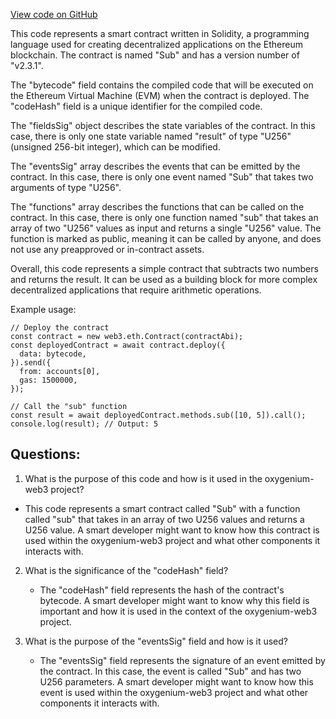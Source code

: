 [View code on GitHub](https://github.com/oxygenium/oxygenium-web3/artifacts/sub/sub.ral.json)

This code represents a smart contract written in Solidity, a programming language used for creating decentralized applications on the Ethereum blockchain. The contract is named "Sub" and has a version number of "v2.3.1". 

The "bytecode" field contains the compiled code that will be executed on the Ethereum Virtual Machine (EVM) when the contract is deployed. The "codeHash" field is a unique identifier for the compiled code. 

The "fieldsSig" object describes the state variables of the contract. In this case, there is only one state variable named "result" of type "U256" (unsigned 256-bit integer), which can be modified. 

The "eventsSig" array describes the events that can be emitted by the contract. In this case, there is only one event named "Sub" that takes two arguments of type "U256". 

The "functions" array describes the functions that can be called on the contract. In this case, there is only one function named "sub" that takes an array of two "U256" values as input and returns a single "U256" value. The function is marked as public, meaning it can be called by anyone, and does not use any preapproved or in-contract assets. 

Overall, this code represents a simple contract that subtracts two numbers and returns the result. It can be used as a building block for more complex decentralized applications that require arithmetic operations. 

Example usage:

```
// Deploy the contract
const contract = new web3.eth.Contract(contractAbi);
const deployedContract = await contract.deploy({
  data: bytecode,
}).send({
  from: accounts[0],
  gas: 1500000,
});

// Call the "sub" function
const result = await deployedContract.methods.sub([10, 5]).call();
console.log(result); // Output: 5
```
## Questions: 
 1. What is the purpose of this code and how is it used in the oxygenium-web3 project?
   - This code represents a smart contract called "Sub" with a function called "sub" that takes in an array of two U256 values and returns a U256 value. A smart developer might want to know how this contract is used within the oxygenium-web3 project and what other components it interacts with.
   
2. What is the significance of the "codeHash" field?
   - The "codeHash" field represents the hash of the contract's bytecode. A smart developer might want to know why this field is important and how it is used in the context of the oxygenium-web3 project.
   
3. What is the purpose of the "eventsSig" field and how is it used?
   - The "eventsSig" field represents the signature of an event emitted by the contract. In this case, the event is called "Sub" and has two U256 parameters. A smart developer might want to know how this event is used within the oxygenium-web3 project and what other components it interacts with.